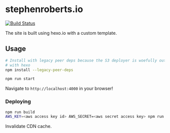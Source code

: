 stephenroberts.io
=================

[![Build Status](https://img.shields.io/travis/stephencroberts/stephenroberts-io.svg)](https://travis-ci.org/stephencroberts/stephenroberts-io)

The site is built using hexo.io with a custom template.

## Usage

```sh
# Install with legacy peer deps because the S3 deployer is woefully out-of-date
# with hexo
npm install --legacy-peer-deps

npm run start
```

Navigate to `http://localhost:4000` in your browser!

### Deploying

```sh
npm run build
AWS_KEY=<aws access key id> AWS_SECRET=<aws secret access key> npm run deploy
```

Invalidate CDN cache.
